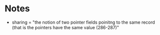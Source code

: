 # Notes

* sharing = "the notion of two pointer fields poinitng to the same record (that is the pointers have the same value (286-287)"

